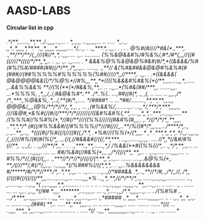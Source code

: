 # AASD-LABS
**Circular list in cpp**  
<h6>.*/**,......,**,**../..,,,,...,...   . *,.,.,,  ...,,.,.,... .. ..... *.,..,.   
,,*..*,,,,,*,**.**.,,*,,,,,,*,,,,,,,....*/,..,. .   .,,***.*,..,,.. . .  .  .   
@%#(#////*#&(*.,***,. .,**/**/**/(,,///(#//*.,*,   .,,,..... .,..  ..........   
(%%&@&&#%/#%&%/,#*./#*(,,,//((#((////*((((/*/**,,*,,.. .  .,. .,. .,,..... .   *
&&&%@%%&@&@%#&#(#/*,*((&&&&/%#(#%(%#/####(##((/*/**,./*,,.,,..   ......,. .,**//
&(%#&##&&@&@#%&%#(#(###//(##%%%%%#%%%%%%(%##/////*,,//****,. .,,. .    .*((&&&&(
@&@@@@&&((/*/%@%*//#%,,,**,,**((((%&&&#%#&%(*(/**,.,.,....,,,*,...... ,..&&%%&&%
**//(%(**(*/#&&%,**,.. ..    ..,,..*(%#&(##/***,,.        .......,,,.  ...*%%%%,
,*,,,/,./,#&@&%#*..** ./*..%(..  ...,##((#(*,     ., ,(, ..    ..... ..  ,,,.,/*
/*.,***.,%@&&%,.*,../,**(#/*.,..... */####*. .. ...*##/.........,**,**,**.,,.,,,
@@@&/,,,,(@%/**/*//*/,,*,.,. , ... ,(#%&&%/,........,.. ...,,*/,***/*,***,,,,,.,
///(&@#,*&%#(/(#/(/***/*/*//////(/((&#%&#%(,**,.....,,*,,*,..***,...,.,,......**
/(%%%#//%%#%(*,*//#(/**///((%%(////((#&#%(#,,,.. ,.*/(/*/*/*,,**,,,,. ..**,*,*/*
(#((/#%%&&#/(/#%%%%//*///#(///,,..**/%((#*/*,,,.,.,.../****/*,.., ,..,..**,,..,.
*((((#(/%#((/(//((#((,/*.*,  .*%#///(%%(*/(*,,,,.* ,* .***,*,,*,*,.*/.,,..,,,.,,
/,,(////#%/(#(#(%(/*,,    .,.(/(,(/#&&&#(/((/,**,***.    ..,,........,,.,,. ....
//*,,*(/&#/#%(//**,.  .,.,/,.   . .,,///**/*,.,*.      . . .,***..,**,......,*,/
/%&&(**#((%%(//*,.. .,*/*,**,.,...        ... ............. ...,,,,,.   .... ...
##/%&#(//#&%(*,.,   ,,/*/((/(**,,**,,..         .  .,..,..... ....,,,,....   .. 
#%%/*//,(#((/(,,.. .,***//*/*//*(/((/(/(*.**,,*,..,... .......  ....,..&@%%(*,. 
**,/(///**/,#(/*/,,,.,. ..,.,,,,*(/%###%(/((*,*,*,.          .    .,,..%&&&&&&&&
#/*****/#/*/*//***./*,..*,**,.,,. ..              ..,...     .   ...,..,//*###&&
.*,...,**//*/#,.,/*/,,//,./*,,(/(((#((/((/((/**,,,......,.....,,...  .....,,,,*%
..,,*,.**,/(/*/**/*,.., ......,.,.,.,,,............   ..., ,.......,,. ...,.,,*(
  ,.,..,,,,,*,*,.........   .     .                   .. .. ..  .   ...,..,.,,,,
..,,,,,..,**,,....,,... .. .... . ., .    ......  ...     ...   .,,.. ,,.,,*(/##
*.,,,.*******,....,.,.,. ...  .,*,.....,,,/*.*.,,,,,...,.         ..    ../(%#%#
..  ..,/*,***,,..,,,,....... . .,,,*... .,,.,*,.,,....,,....            .,*#####
.,*,,,,,*.......,,,,,,,... .. .  .,.,*,,,*,,.,.   ..    .......       ...,.(###(
**,.. .....**,,***,,,,.., ... ..       .... ...,,,,,.. ..... ........ ......*(((
... ..,,,,***,,,*,,,....,,......      ..      ...........  .            .....*(/
 ..,,,**,,,,,,,,,,,,...,,... ..  .          .  ,, .        ....          ......*
 </h6>
